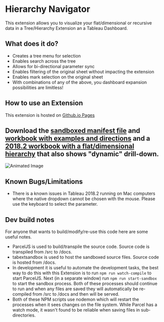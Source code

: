 # Hierarchy Navigator
This extension allows you to visualize your flat/dimensional or recursive data in a Tree/Hierarchy Extension an a Tableau Dashboard. 

## What does it do?
* Creates a tree menu for selection
* Enables search across the tree
* Allows for bi-directional parameter sync
* Enables filtering of the original sheet without impacting the extension
* Enables mark selection on the original sheet
* With combinations of any of the above, you dashboard expansion possibilities are limitless!

## How to use an Extension
This extension is hosted on <a href="https://tableau.github.io/extension-hierarchy-navigator-sandboxed">Github.io Pages</a>

## Download the [sandboxed manifest file](https://tableau.github.io/extension-hierarchy-navigator-sandboxed/hierarchynavigator-1.0.sandboxed.trex) and [workbook with examples and directions](https://tableau.github.io/extension-hierarchy-navigator-sandboxed/Hierarchy%20Navigator%20Extension.twbx) and a [2018.2 workbook with a flat/dimensional hierarchy](https://tableau.github.io/extension-hierarchy-navigator-sandboxed/Dimensional-Flat%20example%20Hierarchy%20Navigator_v2018.2.twbx) that also shows "dynamic" drill-down.

![Animated Image](/src/images/AnimatedSample.gif)



## Known Bugs/Limitations
* There is a known issues in Tableau 2018.2 running on Mac computers where the native dropdown cannot be chosen with the mouse.  Please use the keyboard to select the parameter.

## Dev build notes
For anyone that wants to build/modify/re-use this code here are some useful notes.
* ParcelJS is used to build/transpile the source code.  Source code is transpiled from /src to /docs.
* tabextsandbox is used to host the sandboxed source files.  Source code is hosted from /docs.
* In development it is useful to automate the development tasks, the best way to do this with this Extension is to run `npm run watch-compile` to start ParcelJS.  Next (in a separate window) run `npm run start-sandbox` to start the sandbox process.  Both of these processes should continue to run and when any files are saved they will automatically be re-compiled from /src to /docs and then will be served.
* Both of these NPM scripts use nodemon which will restart the processes when it sees changes on the file system.  While Parcel has a watch mode, it wasn't found to be reliable when saving files in sub-directories.